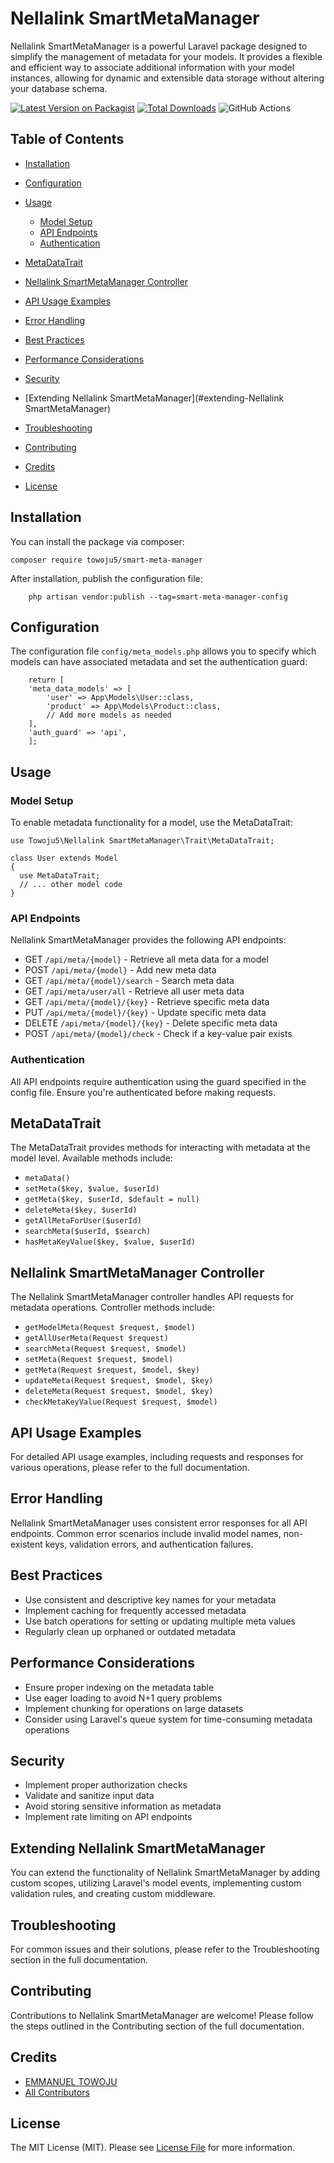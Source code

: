 # Nellalink SmartMetaManager

Nellalink SmartMetaManager is a powerful Laravel package designed to simplify the management of metadata for your models. It provides a flexible and efficient way to associate additional information with your model instances, allowing for dynamic and extensible data storage without altering your database schema.

[![Latest Version on Packagist](https://img.shields.io/packagist/v/towoju5/smart-meta-manager.svg?style=flat-square)](https://packagist.org/packages/towoju5/smart-meta-manager)
[![Total Downloads](https://img.shields.io/packagist/dt/towoju5/smart-meta-manager.svg?style=flat-square)](https://packagist.org/packages/towoju5/smart-meta-manager)
![GitHub Actions](https://github.com/towoju5/smart-meta-manager/actions/workflows/main.yml/badge.svg)

## Table of Contents

- [Installation](#installation)
- [Configuration](#configuration)

- [Usage](#usage)
    - [Model Setup](#model-setup)
    - [API Endpoints](#api-endpoints)
    - [Authentication](#authentication)
- [MetaDataTrait](#metadatatrait)

- [Nellalink SmartMetaManager Controller](#SmartMetaManager-controller)
- [API Usage Examples](#api-usage-examples)
- [Error Handling](#error-handling)
- [Best Practices](#best-practices)
- [Performance Considerations](#performance-considerations)
- [Security](#security)
- [Extending Nellalink SmartMetaManager](#extending-Nellalink SmartMetaManager)
- [Troubleshooting](#troubleshooting)
- [Contributing](#contributing)
- [Credits](#credits)
- [License](#license)

## Installation

You can install the package via composer:

```
composer require towoju5/smart-meta-manager
```

After installation, publish the configuration file:

```
    php artisan vendor:publish --tag=smart-meta-manager-config
```

## Configuration

The configuration file `config/meta_models.php` allows you to specify which models can have associated metadata and set the authentication guard:

```
    return [
    'meta_data_models' => [
        'user' => App\Models\User::class,
        'product' => App\Models\Product::class,
        // Add more models as needed
    ],
    'auth_guard' => 'api',
    ];
```

## Usage

### Model Setup

To enable metadata functionality for a model, use the MetaDataTrait:

```
use Towoju5\Nellalink SmartMetaManager\Trait\MetaDataTrait;

class User extends Model
{
  use MetaDataTrait;
  // ... other model code
}
```

### API Endpoints

Nellalink SmartMetaManager provides the following API endpoints:

- GET `/api/meta/{model}` - Retrieve all meta data for a model
- POST `/api/meta/{model}` - Add new meta data
- GET `/api/meta/{model}/search` - Search meta data
- GET `/api/meta/user/all` - Retrieve all user meta data
- GET `/api/meta/{model}/{key}` - Retrieve specific meta data
- PUT `/api/meta/{model}/{key}` - Update specific meta data
- DELETE `/api/meta/{model}/{key}` - Delete specific meta data
- POST `/api/meta/{model}/check` - Check if a key-value pair exists

### Authentication

All API endpoints require authentication using the guard specified in the config file. Ensure you're authenticated before making requests.

## MetaDataTrait

The MetaDataTrait provides methods for interacting with metadata at the model level. Available methods include:

- `metaData()`
- `setMeta($key, $value, $userId)`
- `getMeta($key, $userId, $default = null)`
- `deleteMeta($key, $userId)`
- `getAllMetaForUser($userId)`
- `searchMeta($userId, $search)`
- `hasMetaKeyValue($key, $value, $userId)`

## Nellalink SmartMetaManager Controller

The Nellalink SmartMetaManager controller handles API requests for metadata operations. Controller methods include:

- `getModelMeta(Request $request, $model)`
- `getAllUserMeta(Request $request)`
- `searchMeta(Request $request, $model)`
- `setMeta(Request $request, $model)`
- `getMeta(Request $request, $model, $key)`
- `updateMeta(Request $request, $model, $key)`
- `deleteMeta(Request $request, $model, $key)`
- `checkMetaKeyValue(Request $request, $model)`

## API Usage Examples

For detailed API usage examples, including requests and responses for various operations, please refer to the full documentation.

## Error Handling

Nellalink SmartMetaManager uses consistent error responses for all API endpoints. Common error scenarios include invalid model names, non-existent keys, validation errors, and authentication failures.

## Best Practices

- Use consistent and descriptive key names for your metadata
- Implement caching for frequently accessed metadata
- Use batch operations for setting or updating multiple meta values
- Regularly clean up orphaned or outdated metadata

## Performance Considerations

- Ensure proper indexing on the metadata table
- Use eager loading to avoid N+1 query problems
- Implement chunking for operations on large datasets
- Consider using Laravel's queue system for time-consuming metadata operations

## Security

- Implement proper authorization checks
- Validate and sanitize input data
- Avoid storing sensitive information as metadata
- Implement rate limiting on API endpoints

## Extending Nellalink SmartMetaManager

You can extend the functionality of Nellalink SmartMetaManager by adding custom scopes, utilizing Laravel's model events, implementing custom validation rules, and creating custom middleware.

## Troubleshooting

For common issues and their solutions, please refer to the Troubleshooting section in the full documentation.

## Contributing

Contributions to Nellalink SmartMetaManager are welcome! Please follow the steps outlined in the Contributing section of the full documentation.

## Credits

- [EMMANUEL TOWOJU](https://github.com/towoju5)
- [All Contributors](../../contributors)

## License

The MIT License (MIT). Please see [License File](LICENSE.md) for more information.
